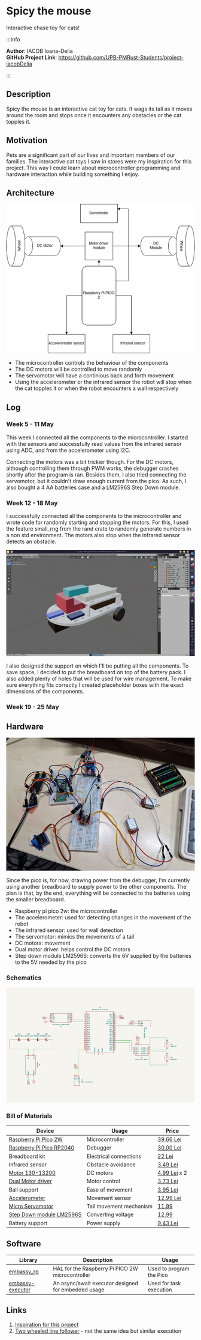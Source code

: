 # Spicy the mouse
Interactive chase toy for cats!

:::info 

**Author**: IACOB Ioana-Delia \
**GitHub Project Link**: https://github.com/UPB-PMRust-Students/proiect-iacobDelia

:::

## Description

Spicy the mouse is an interactive cat toy for cats. It wags its tail as it moves around the room and stops once it encounters any obstacles or the cat topples it.

## Motivation

Pets are a significant part of our lives and important members of our families. The interactive cat toys I saw in stores were my inspiration for this project. This way I could learn about microcontroller programming and hardware interaction while building something I enjoy.

## Architecture 

![diagram](Spicy_the_mouse_diagram.webp "Diagram")

* The microcontroller controls the behaviour of the components
* The DC motors will be controlled to move randomly
* The servomotor will have a continious back and forth movement
* Using the accelerometer or the infrared sensor the robot will stop when the cat topples it or when the robot encounters a wall respectively

## Log

<!-- write your progress here every week -->

### Week 5 - 11 May
This week I connected all the components to the microcontroller. I started with the sensors and successfully read values from the infrared sensor using ADC, and from the accelerometer using I2C.

Connecting the motors was a bit trickier though. For the DC motors, although controlling them through PWM works, the debugger crashes shortly after the program is ran. Besides them, I also tried connecting the servomotor, but it couldn't draw enough current from the pico. As such, I also bought a 4 AA batteries case and a LM2596S Step Down module.
### Week 12 - 18 May
I successfully connected all the components to the microcontroller and wrote code for randomly starting and stopping the motors. For this, I used the feature small_rng from the rand crate to randomly generate numbers in a non std environment. The motors also stop when the infrared sensor detects an obstacle.

![3d](3d.webp "3d")

I also designed the support on which I'll be putting all the components. To save space, I decided to put the breadboard on top of the battery pack. I also added plenty of holes that will be used for wire management. To make sure everything fits correctly I created placeholder boxes with the exact dimensions of the components.
### Week 19 - 25 May

## Hardware

![hardware](hardware.webp "Hardware")

Since the pico is, for now, drawing power from the debugger, I'm currently using another breadboard to supply power to the other components. The plan is that, by the end, everything will be connected to the batteries using the smaller breadboard.

* Raspberry pi pico 2w: the microcontroller
* The accelerometer: used for detecting changes in the movement of the robot
* The infrared sensor: used for wall detection
* The servomotor: mimics the movements of a tail
* DC motors: movement
* Dual motor driver: helps control the DC motors
* Step down module LM2596S: converts the 6V supplied by the batteries to the 5V needed by the pico
### Schematics

![diagram](schematic.webp "schematic")

### Bill of Materials

<!-- Fill out this table with all the hardware components that you might need.

The format is 
```
| [Device](link://to/device) | This is used ... | [price](link://to/store) |

```

-->

| Device    | Usage     | Price |
|-----------|-----------|-------|
| [Raspberry Pi Pico 2W](https://datasheets.raspberrypi.com/picow/pico-2-w-datasheet.pdf) | Microcontroller | [39.66 Lei](https://www.optimusdigital.ro/ro/placi-raspberry-pi/13327-raspberry-pi-pico-2-w.html) |
| [Raspberry Pi Pico RP2040](https://datasheets.raspberrypi.com/rp2040/rp2040-datasheet.pdf) | Debugger | [30.00 Lei](https://www.emag.ro/microcontroller-raspberry-pi-rp2040-pico/pd/DKQQWNMBM/) |
| Breadboard kit | Electrical connections | [22 Lei](https://www.optimusdigital.ro/ro/kituri/2222-kit-breadboard-hq-830-p.html?search_query=Kit+Breadboard+HQ830+cu+Fire+%C8%99i+Sursa)|
| Infrared sensor | Obstacle avoidance | [3.49 Lei](https://www.optimusdigital.ro/ro/senzori-senzori-optici/4514-senzor-infrarosu-de-obstacole.html?search_query=+Modul+Senzor+Infrarosu+de+Obstacole+&results=6)|
| [Motor 130-13200](https://5ororwxhiiqojij.leadongcdn.com/LS-FA-130-aidlpBqmKinSRqqniirlki.pdf) | DC motors | [4.99 Lei](https://www.optimusdigital.ro/ro/motoare-motoare-fara-reductor/361-motor-130-13200.html?search_query=motor+dc&results=612) x 2|
| [Dual Motor driver](https://lcsc.com/datasheet/lcsc_datasheet_2211080930_Shenzhen-Fuman-Elec-TC1508A_C5142992.pdf) | Motor control | [3.73 Lei](https://www.optimusdigital.ro/ro/drivere-de-motoare-cu-perii/1514-modul-driver-de-motoare-dual-in-miniatura-10-v-15-a.html?search_query=Modul+Driver+de+Motoare+Dual+in+Miniatura&results=1)|
| Ball support | Ease of movement | [3.95 Lei](https://www.optimusdigital.ro/ro/mecanica-suporturi-cu-bila/74-ball-caster.html?search_query=Suport+cu+Bila+&results=118)|
| [Accelerometer](https://www.analog.com/media/en/technical-documentation/data-sheets/adxl345.pdf) | Movement sensor | [12.99 Lei](https://www.optimusdigital.ro/ro/senzori-senzori-inertiali/97-modul-accelerometru-cu-3-axe-adxl345.html?search_query=Modul+Accelerometru+cu+3+axe+ADXL345&results=2)|
| [Micro Servomotor](http://www.ee.ic.ac.uk/pcheung/teaching/DE1_EE/stores/sg90_datasheet.pdf) | Tail movement mechanism | [11.99](https://www.optimusdigital.ro/ro/motoare-servomotoare/2261-micro-servo-motor-sg90-180.html) |
| [Step Down module LM2596S](https://www.ti.com/lit/ds/symlink/lm2591hv.pdf) | Converting voltage | [12.99](https://www.optimusdigital.ro/ro/surse-coboratoare-reglabile/1108-modul-dc-dc-step-down-lm2596hv.html)|
| Battery support | Power supply | [9.43 Lei](https://www.optimusdigital.ro/ro/suporturi-de-baterii/2806-suport-baterii-4-x-r6.html)|



## Software

| Library | Description | Usage |
|---------|-------------|-------|
| [embassy_rp](https://docs.embassy.dev/embassy-rp/git/rp2040/index.html) | HAL for the Raspberry Pi PICO 2W microcontroller | Used to program the Pico |
| [embassy-executor](https://crates.io/crates/embassy-executor) | An async/await executor designed for embedded usage | Used for task execution |


## Links

<!-- Add a few links that inspired you and that you think you will use for your project -->

1. [Inspiration for this project](https://www.youtube.com/watch?v=CJwI9GmFXds)
2. [Two wheeled line follower](https://www.ijert.org/research/pid-controller-based-line-following-and-obstacle-avoidance-two-wheeled-robot-IJERTCONV7IS02026.pdf) - not the same idea but similar execution
